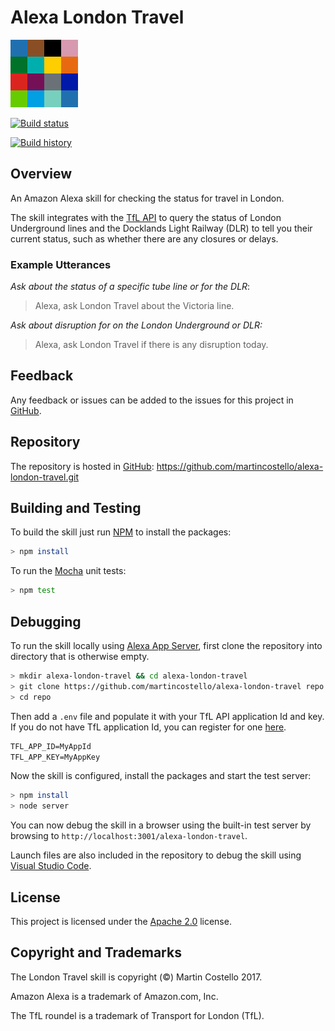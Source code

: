 # Alexa London Travel

![London Travel](./static/icon-108x108.png "London Travel")

[![Build status](https://img.shields.io/travis/martincostello/alexa-london-travel/master.svg)](https://travis-ci.org/martincostello/alexa-london-travel)

[![Build history](https://buildstats.info/travisci/chart/martincostello/alexa-london-travel?branch=master&includeBuildsFromPullRequest=false)](https://travis-ci.org/martincostello/alexa-london-travel)

## Overview

An Amazon Alexa skill for checking the status for travel in London.

The skill integrates with the [TfL API](https://api.tfl.gov.uk/) to query the status of London Underground lines and the Docklands Light Railway (DLR) to tell you their current status, such as whether there are any closures or delays.

### Example Utterances

_Ask about the status of a specific tube line or for the DLR_:
> Alexa, ask London Travel about the Victoria line.

_Ask about disruption for on the London Underground or DLR:_
> Alexa, ask London Travel if there is any disruption today.

## Feedback

Any feedback or issues can be added to the issues for this project in [GitHub](https://github.com/martincostello/alexa-london-travel/issues).

## Repository

The repository is hosted in [GitHub](https://github.com/martincostello/alexa-london-travel): https://github.com/martincostello/alexa-london-travel.git

## Building and Testing

To build the skill just run [NPM](https://www.npmjs.com/) to install the packages:

```sh
> npm install
```

To run the [Mocha](https://mochajs.org/) unit tests:

```sh
> npm test
```

## Debugging

To run the skill locally using [Alexa App Server](https://github.com/alexa-js/alexa-app-server), first clone the repository into directory that is otherwise empty.

```sh
> mkdir alexa-london-travel && cd alexa-london-travel
> git clone https://github.com/martincostello/alexa-london-travel repo
> cd repo
```

Then add a ```.env``` file and populate it with your TfL API application Id and key. If you do not have TfL application Id, you can register for one [here](https://api-portal.tfl.gov.uk/docs).

```txt
TFL_APP_ID=MyAppId
TFL_APP_KEY=MyAppKey
```

Now the skill is configured, install the packages and start the test server:

```sh
> npm install
> node server
```

You can now debug the skill in a browser using the built-in test server by browsing to ```http://localhost:3001/alexa-london-travel```.

Launch files are also included in the repository to debug the skill using [Visual Studio Code](https://code.visualstudio.com/).

## License

This project is licensed under the [Apache 2.0](http://www.apache.org/licenses/LICENSE-2.0.txt) license.

## Copyright and Trademarks

The London Travel skill is copyright (&copy;) Martin Costello 2017.

Amazon Alexa is a trademark of Amazon.com, Inc.

The TfL roundel is a trademark of Transport for London (TfL).
